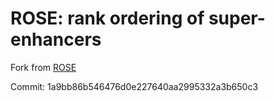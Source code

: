 # ROSE: rank ordering of super-enhancers

Fork from [ROSE](https://bitbucket.org/young_computation/rose/src/1a9bb86b546476d0e227640aa2995332a3b650c3/)

Commit: 1a9bb86b546476d0e227640aa2995332a3b650c3